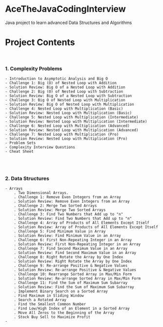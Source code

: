 # AceTheJavaCodingInterview
Java project to learn advanced Data Structures and Algorithms


# Project Contents


<br>

### 1. Complexity Problems <br>
    - Introduction to Asymptotic Analysis and Big O
    - Challenge 1: Big (O) of Nested Loop with Addition
    - Solution Review: Big O of a Nested Loop with Addition
    - Challenge 2: Big (O) of Nested Loop with Subtraction
    - Solution Review: Big O of a Nested Loop with Subtraction
    - Challenge 3: Big O of Nested Loop with Multiplication
    - Solution Review: Big O of Nested Loop with Multiplication
    - Challenge 4: Nested Loop with Multiplication (Basic)
    - Solution Review: Nested Loop with Multiplication (Basic)
    - Challenge 5: Nested Loop with Multiplication (Intermediate)
    - Solution Review: Nested Loop with Multiplication (Intermediate)
    - Challenge 6: Nested Loop with Multiplication (Advanced)
    - Solution Review: Nested Loop with Multiplication (Advanced)
    - Challenge 7: Nested Loop with Multiplication (Pro)
    - Solution Review: Nested Loop with Multiplication (Pro)
    - Problem Sets
    - Complexity Interview Questions
    - Cheat Sheet
  
<br><br>
### 2. Data Structures
    - Arrays
        . Two Dimensional Arrays.
        . Challenge 1: Remove Even Integers from an Array
        . Solution Review: Remove Even Integers from an Array
        . Challenge 2: Merge Two Sorted Arrays
        . Solution Review: Merge Two Sorted Arrays
        . Challenge 3: Find Two Numbers that Add up to "n"
        . Solution Review: Find Two Numbers that Add up to "n"
        . Challenge 4: Array of Products of All Elements Except Itself
        . Solution Review: Array of Products of All Elements Except Itself
        . Challenge 5: Find Minimum Value in Array
        . Solution Review: Find Minimum Value in an Array
        . Challenge 6: First Non-Repeating Integer in an Array
        . Solution Review: First Non-Repeating Integer in an Array
        . Challenge 7: Find Second Maximum Value in an Array
        . Solution Review: Find Second Maximum Value in an Array
        . Challenge 8: Right Rotate the Array by One Index
        . Solution Review: Right Rotate the Array by One Index
        . Challenge 9: Re-arrange Positive & Negative Values
        . Solution Review: Re-arrange Positive & Negative Values
        . Challenge 10: Rearrange Sorted Array in Max/Min Form
        . Solution Review: Re-arrange Sorted Array in Max/Min Form
        . Challenge 11: Find the Sum of Maximum Sum Subarray
        . Solution Review: Find the Sum of Maximum Sum Subarray
        . Implement Binary Search on a Sorted Array
        . Find Maximum in Sliding Window
        . Search a Rotated Array
        . Find the Smallest Common Number
        . Find Low/High Index of an Element in a Sorted Array
        . Move All Zeros to the Beginning of the Array
        . Stock Buy Sell to Maximize Profit
    -
